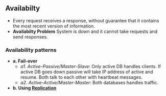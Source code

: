 ## Availabilty
- Every request receives a response, without guarantee that it contains the most recent version of information. 
- **Availabilty Problem** System is down and it cannot take requests and send responses.

### Availability patterns
- **a. Fail-over**
  - _a1. Active-Passive/Master-Slave:_ Only active DB handles clients. If active DB goes down passive will take IP address of active and resume. Both talk to each other with heartbeat messages.
  - _a2. Active-Active/Master-Master:_ Both databases handles traffic. 
- **b. Using [Replication](..)**
